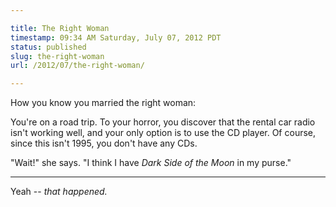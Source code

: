 ```yaml
---

title: The Right Woman
timestamp: 09:34 AM Saturday, July 07, 2012 PDT
status: published
slug: the-right-woman
url: /2012/07/the-right-woman/

---
```


How you know you married the right woman:

You're on a road trip. To your horror, you discover that the rental car radio isn't working well, and your only option is to use the CD player. Of course, since this isn't 1995, you don't have any CDs.

"Wait!" she says. "I think I have *Dark Side of the Moon* in my purse."

------

Yeah -- *that happened.*
